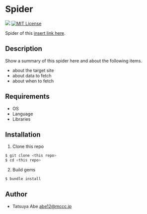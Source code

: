 Spider
======

[![](https://github.com/AjxLab/Spider/workflows/build/badge.svg)](https://github.com/AjxLab/Spider/actions)
[![MIT License](http://img.shields.io/badge/license-MIT-blue.svg?style=flat)](LICENSE)

Spider of this [insert link here]().


## Description
Show a summary of this spider here and about the following items.
* about the target site
* about data to fetch
* about when to fetch


## Requirements
* OS
* Language
* Libraries


## Installation
1. Clone this repo
```sh
$ git clone <this repo>
$ cd <this repo>
```
2. Build gems
```sh
$ bundle install
```


## Author
* Tatsuya Abe <abe12@mccc.jp>
